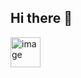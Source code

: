 ## Hi there 👋
<img width="48" height="48" alt="image" src="https://github.com/user-attachments/assets/02a21ca6-a098-4e1d-a8db-fe5cb05f9b00" />

